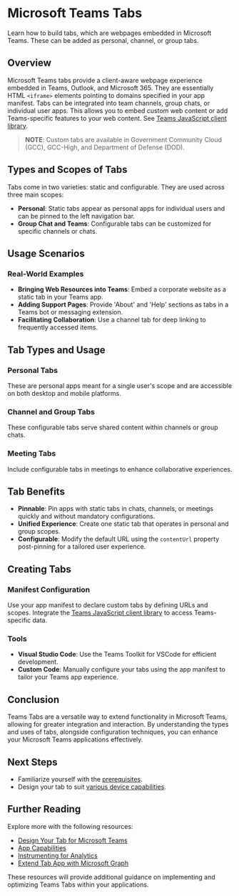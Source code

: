 # Microsoft Teams Tabs
Learn how to build tabs, which are webpages embedded in Microsoft Teams. These can be added as personal, channel, or group tabs.

## Overview

Microsoft Teams tabs provide a client-aware webpage experience embedded in Teams, Outlook, and Microsoft 365. They are essentially HTML `<iframe>` elements pointing to domains specified in your app manifest. Tabs can be integrated into team channels, group chats, or individual user apps. This allows you to embed custom web content or add Teams-specific features to your web content. See [Teams JavaScript client library](https://docs.microsoft.com/javascript/api/overview/msteams-client#microsoft-teams-javascript-client-library).

> **NOTE**: Custom tabs are available in Government Community Cloud (GCC), GCC-High, and Department of Defense (DOD).

## Types and Scopes of Tabs

Tabs come in two varieties: static and configurable. They are used across three main scopes:

- **Personal**: Static tabs appear as personal apps for individual users and can be pinned to the left navigation bar.
- **Group Chat and Teams**: Configurable tabs can be customized for specific channels or chats.

## Usage Scenarios

### Real-World Examples

- **Bringing Web Resources into Teams**: Embed a corporate website as a static tab in your Teams app.
- **Adding Support Pages**: Provide 'About' and 'Help' sections as tabs in a Teams bot or messaging extension.
- **Facilitating Collaboration**: Use a channel tab for deep linking to frequently accessed items.

## Tab Types and Usage

### Personal Tabs

These are personal apps meant for a single user's scope and are accessible on both desktop and mobile platforms.

### Channel and Group Tabs

These configurable tabs serve shared content within channels or group chats.

### Meeting Tabs

Include configurable tabs in meetings to enhance collaborative experiences.

## Tab Benefits

- **Pinnable**: Pin apps with static tabs in chats, channels, or meetings quickly and without mandatory configurations.
- **Unified Experience**: Create one static tab that operates in personal and group scopes.
- **Configurable**: Modify the default URL using the `contentUrl` property post-pinning for a tailored user experience.

## Creating Tabs

### Manifest Configuration

Use your app manifest to declare custom tabs by defining URLs and scopes. Integrate the [Teams JavaScript client library](https://docs.microsoft.com/javascript/api/overview/msteams-client) to access Teams-specific data.

### Tools

- **Visual Studio Code**: Use the Teams Toolkit for VSCode for efficient development.
- **Custom Code**: Manually configure your tabs using the app manifest to tailor your Teams app experience.

## Conclusion

Teams Tabs are a versatile way to extend functionality in Microsoft Teams, allowing for greater integration and interaction. By understanding the types and uses of tabs, alongside configuration techniques, you can enhance your Microsoft Teams applications effectively.

## Next Steps

- Familiarize yourself with the [prerequisites](https://docs.microsoft.com/).
- Design your tab to suit [various device capabilities](https://docs.microsoft.com/).

## Further Reading

Explore more with the following resources:

- [Design Your Tab for Microsoft Teams](https://docs.microsoft.com/)
- [App Capabilities](https://docs.microsoft.com/)
- [Instrumenting for Analytics](https://docs.microsoft.com/)
- [Extend Tab App with Microsoft Graph](https://docs.microsoft.com/)

These resources will provide additional guidance on implementing and optimizing Teams Tabs within your applications.